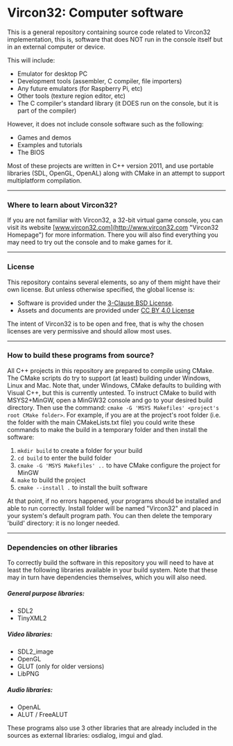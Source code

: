 # Vircon32: Computer software

This is a general repository containing source code related to Vircon32 implementation, this is, software that does NOT run in the console itself but in an external computer or device.

This will include:
- Emulator for desktop PC
- Development tools (assembler, C compiler, file importers)
- Any future emulators (for Raspberry Pi, etc)
- Other tools (texture region editor, etc)
- The C compiler's standard library
  (it DOES run on the console, but it is part of the compiler)

However, it does not include console software such as the following:
- Games and demos
- Examples and tutorials
- The BIOS

Most of these projects are written in C++ version 2011, and use portable libraries (SDL, OpenGL, OpenAL) along with CMake in an attempt to support multiplatform compilation.

----------------------------------
### Where to learn about Vircon32?

If you are not familiar with Vircon32, a 32-bit virtual game console, you can visit its website [www.vircon32.com](http://www.vircon32.com "Vircon32 Homepage") for more information. There you will also find everything you may need to try out the console and to make games for it.

----------------------------------
### License

This repository contains several elements, so any of them might have their own license. But unless otherwise specified, the global license is:
- Software is provided under the [3-Clause BSD License](https://opensource.org/license/bsd-3-clause).
- Assets and documents are provided under [CC BY 4.0 License](https://creativecommons.org/licenses/by/4.0/)

The intent of Vircon32 is to be open and free, that is why the chosen licenses are very permissive and should allow most uses.

--------------------------------------------
### How to build these programs from source?

All C++ projects in this repository are prepared to compile using CMake. The CMake scripts do try to support (at least) building under Windows, Linux and Mac. Note that, under Windows, CMake defaults to building with Visual C++, but this is currently untested. To instruct CMake to build with MSYS2+MinGW, open a MinGW32 console and go to your desired build directory. Then use the command: `cmake -G 'MSYS Makefiles' <project's root CMake folder>`. For example, if you are at the project's root folder (i.e. the folder with the main CMakeLists.txt file) you could write these commands to make the build in a temporary folder and then install the software:

1. `mkdir build` to create a folder for your build
2. `cd build` to enter the build folder
3. `cmake -G 'MSYS Makefiles' ..` to have CMake configure the project for MinGW 
4. `make` to build the project
5. `cmake --install .` to install the built software

At that point, if no errors happened, your programs should be installed and able to run correctly. Install folder will be named "Vircon32" and placed in your system's default program path. You can then delete the temporary 'build' directory: it is no longer needed.

--------------------------------------------
### Dependencies on other libraries

To correctly build the software in this repository you will need to have at least the following libraries available in your build system. Note that these may in turn have dependencies themselves, which you will also need.

##### General purpose libraries:
* SDL2
* TinyXML2

##### Video libraries:
* SDL2_image
* OpenGL
* GLUT (only for older versions)
* LibPNG

##### Audio libraries:
* OpenAL
* ALUT / FreeALUT

These programs also use 3 other libraries that are already included in the sources as external libraries: osdialog, imgui and glad.
